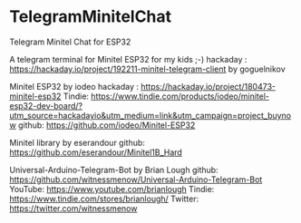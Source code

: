 # TelegramMinitelChat
 Telegram Minitel Chat for ESP32
 
 
 
A telegram terminal for Minitel ESP32 for my kids ;-)
hackaday : https://hackaday.io/project/192211-minitel-telegram-client
by goguelnikov

Minitel ESP32 by iodeo
hackaday : https://hackaday.io/project/180473-minitel-esp32
Tindie: https://www.tindie.com/products/iodeo/minitel-esp32-dev-board/?utm_source=hackadayio&utm_medium=link&utm_campaign=project_buynow
github: https://github.com/iodeo/Minitel-ESP32 
    
Minitel library by eserandour
github: https://github.com/eserandour/Minitel1B_Hard
    
Universal-Arduino-Telegram-Bot by Brian Lough
github: https://github.com/witnessmenow/Universal-Arduino-Telegram-Bot
YouTube: https://www.youtube.com/brianlough
Tindie: https://www.tindie.com/stores/brianlough/
Twitter: https://twitter.com/witnessmenow
